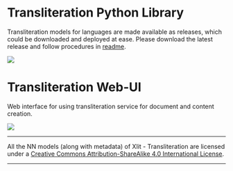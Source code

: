 # Transliteration Python Library

Transliteration models for languages are made available as releases, which could be  downloaded and deployed at ease.
Please download the latest release and follow procedures in [readme](apps/README.md).

[<img src="https://img.shields.io/badge/github%20-%23121011.svg?&style=for-the-badge&logo=github&logoColor=white"/>](https://github.com/AI4Bharat/IndianNLP-Transliteration)

# Transliteration Web-UI

Web interface for using transliteration service for document and content creation.

[<img src="https://img.shields.io/badge/github%20-%23121011.svg?&style=for-the-badge&logo=github&logoColor=white"/>](https://github.com/AI4Bharat/Indic-Input-Tool-UI)


---

All the NN models (along with metadata) of Xlit - Transliteration are licensed under a [Creative Commons Attribution-ShareAlike 4.0 International License][cc-by-sa].

---

[cc-by-sa]: http://creativecommons.org/licenses/by/4.0/
[cc-by-sa-image]: https://licensebuttons.net/l/by-sa/4.0/88x31.png

[github-badge]: <img src="https://img.shields.io/badge/github%20-%23121011.svg?&style=for-the-badge&logo=github&logoColor=white"/>